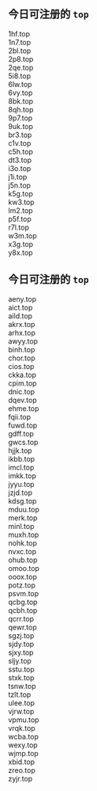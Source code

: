 
## 今日可注册的 `top`
>
1hf.top   
1n7.top   
2bl.top   
2p8.top   
2qe.top   
5i8.top   
6lw.top   
6vy.top   
8bk.top   
8qh.top   
9p7.top   
9uk.top   
br3.top   
c1v.top   
c5h.top   
dt3.top   
i3o.top   
j1i.top   
j5n.top   
k5g.top   
kw3.top   
lm2.top   
p5f.top   
r7l.top   
w3m.top   
x3g.top   
y8x.top   


## 今日可注册的 `top`
>
aeny.top   
aict.top   
aild.top   
akrx.top   
arhx.top   
awyy.top   
binh.top   
chor.top   
cios.top   
ckka.top   
cpim.top   
dnic.top   
dqev.top   
ehme.top   
fqii.top   
fuwd.top   
gdff.top   
gwcs.top   
hjjk.top   
ikbb.top   
imcl.top   
imkk.top   
jyyu.top   
jzjd.top   
kdsg.top   
mduu.top   
merk.top   
minl.top   
muxh.top   
nohk.top   
nvxc.top   
ohub.top   
omoo.top   
ooox.top   
potz.top   
psvm.top   
qcbg.top   
qcbh.top   
qcrr.top   
qewr.top   
sgzj.top   
sjdy.top   
sjxy.top   
sljy.top   
sstu.top   
stxk.top   
tsnw.top   
tzlt.top   
ulee.top   
vjrw.top   
vpmu.top   
vrqk.top   
wcba.top   
wexy.top   
wjmp.top   
xbid.top   
zreo.top   
zyjr.top   

